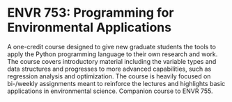 # ENVR 753: Programming for Environmental Applications

A one-credit course designed to give new graduate students the tools to apply the Python programming language to their own research and work. The course covers introductory material including the variable types and data structures and progresses to more advanced capabilities, such as regression analysis and optimization. The course is heavily focused on bi-/weekly assignments meant to reinforce the lectures and highlights basic applications in environmental science. Companion course to ENVR 755.